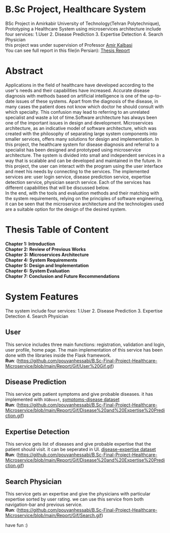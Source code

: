 # B.Sc Project, Healthcare System
BSc Project in Amirkabir University of Technology(Tehran Polytechnique), Prototyping a Healthcare System using microservices architecture include four services: 1.User 2. Disease Prediction 3. Expertise Detection 4. Search Physician <br>
this project was under supervision of Professor [Amir Kalbasi](https://scholar.google.com/citations?user=oISEZIUAAAAJ&hl=en&oi=ao) <br>
You can see full report in this file(in Persian): [Thesis Report](https://github.com/pouyanhessabi/B.Sc-Final-Project-Healthcare-Microservice/blob/main/Report/Hessabi%20Final%20Report.pdf)

# Abstract
Applications in the field of healthcare have developed according to the user's needs and their capabilities have increased. Accurate disease diagnosis with methods based on artificial intelligence is one of the up-to-date issues of these systems. Apart from the diagnosis of the disease, in many cases the patient does not know which doctor he should consult with which specialty. This confusion may lead to referring to an unrelated specialist and waste a lot of time.Software architecture has always been one of the important issues in design and development. Microservices architecture, as an indicative model of software architecture, which was created with the philosophy of separating large system components into smaller services, offers many solutions for design and implementation. In this project, the healthcare system for disease diagnosis and referral to a specialist has been designed and prototyped using microservice architecture. The system is divided into small and independent services in a way that is scalable and can be developed and maintained in the future. In this project, the user can interact with the program using the user interface and meet his needs by connecting to the services. The implemented services are: user login service, disease prediction service, expertise detection service, physician search service. Each of the services has different capabilities that will be discussed below.</br>
In the end, with the tools and evaluation methods and their matching with the system requirements, relying on the principles of software engineering, it can be seen that the microservice architecture and the technologies used are a suitable option for the design of the desired system.

# Thesis Table of Content
**Chapter 1: Introduction** <br>
**Chapter 2: Review of Previous Works** <br>
**Chapter 3: Microservices Architecture** <br>
**Chapter 4: System Requirements** <br>
**Chapter 5: Design and Implementation** <br>
**Chapter 6: System Evaluation** <br>
**Chapter 7: Conclusion and Future Recommendations** <br>
# System Features
The system include four services: 1.User 2. Disease Prediction 3. Expertise Detection 4. Search Physician
## User
This service includes three main functions: registration, validation and login, user profile, home page. The main implementation of this service has been done with the libraries inside the Flask framework. <br>
**Run**:
(https://github.com/pouyanhessabi/B.Sc-Final-Project-Healthcare-Microservice/blob/main/Report/Gif/User%20Gif.gif)
## Disease Prediction
This service gets patient symptoms and give probable diseases. it has implemented with `XGBoost`, [symptoms-disease dataset](https://github.com/pouyanhessabi/B.Sc-Final-Project-Healthcare-Microservice/blob/main/services/ai/data/dataset.csv)<br>
**Run**:
(https://github.com/pouyanhessabi/B.Sc-Final-Project-Healthcare-Microservice/blob/main/Report/Gif/Disease%20and%20Expertise%20Prediction.gif)
## Expertise Detection
This service gets list of diseases and give probable expertise that the patient should visit. it can be seperated in UI. [disease-expertise dataset](https://github.com/pouyanhessabi/B.Sc-Final-Project-Healthcare-Microservice/blob/main/services/ai/data/average_result.xlsx)<br>
**Run**:
(https://github.com/pouyanhessabi/B.Sc-Final-Project-Healthcare-Microservice/blob/main/Report/Gif/Disease%20and%20Expertise%20Prediction.gif)
## Search Physician
This service gets an expertise and give the physicians with particular expertise sorted by user rating. we can use this service from both navigation-bar and previous service.<br>
**Run**:
(https://github.com/pouyanhessabi/B.Sc-Final-Project-Healthcare-Microservice/blob/main/Report/Gif/Search.gif)

have fun :)








